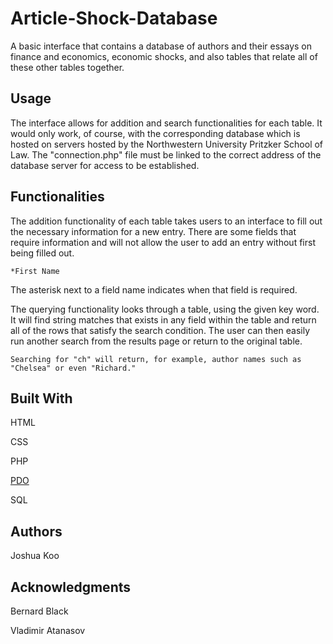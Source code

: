 # Article-Shock-Database

A basic interface that contains a database of authors and their essays on finance and economics, economic shocks, and also tables that relate all of these other tables together.

## Usage

The interface allows for addition and search functionalities for each table. It would only work, of course, with the corresponding database which is hosted on servers hosted by the Northwestern University Pritzker School of Law. The "connection.php" file must be linked to the correct address of the database server for access to be established.

## Functionalities
The addition functionality of each table takes users to an interface to fill out the necessary information for a new entry. There are some fields that require information and will not allow the user to add an entry without first being filled out.

```
*First Name
```
The asterisk next to a field name indicates when that field is required.


The querying functionality looks through a table, using the given key word. It will find string matches that exists in any field within the table and return all of the rows that satisfy the search condition. The user can then easily run another search from the results page or return to the original table.
```
Searching for "ch" will return, for example, author names such as "Chelsea" or even "Richard."
```

## Built With
HTML

CSS

PHP

[PDO](http://php.net/manual/en/book.pdo.php)

SQL

## Authors
Joshua Koo

## Acknowledgments
Bernard Black

Vladimir Atanasov
